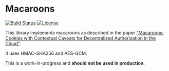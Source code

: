 # Macaroons

[![Build Status](https://travis-ci.org/t-bast/macaroons.svg?branch=master)](https://travis-ci.org/t-bast/macaroons)
[![License](https://img.shields.io/badge/license-Apache%202.0-blue.svg)](LICENSE)

This library implements macaroons as described in the paper
["Macaroons: Cookies with Contextual Caveats for Decentralized Authorization in the Cloud"](https://research.google/pubs/pub41892/).

It uses HMAC-SHA256 and AES-GCM.

This is a work-in-progress and **should not be used in production**.
